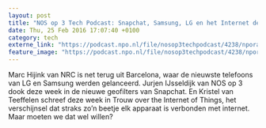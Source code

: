 ```yaml
---
layout: post
title: "NOS op 3 Tech Podcast: Snapchat, Samsung, LG en het Internet der Dingen"
date: Thu, 25 Feb 2016 17:07:40 +0100
category: tech
externe_link: "https://podcast.npo.nl/file/nosop3techpodcast/4238/nporadio1_nosop3techpodcast_20160225_nos-op-3-tech-podcast-snapchat-samsung-lg-en-het-internet-der-dingen.mp3"
feature_image: "https://podcast.npo.nl/file/nosop3techpodcast/4238/nporadio1_nosop3techpodcast_20160225_nos-op-3-tech-podcast-snapchat-samsung-lg-en-het-internet-der-dingen.mp3"
---
```


Marc Hijink van NRC is net terug uit Barcelona, waar de nieuwste telefoons van LG en Samsung werden gelanceerd. Jurjen IJsseldijk van NOS op 3 dook deze week in de nieuwe geofilters van Snapchat. En Kristel van Teeffelen schreef deze week in Trouw over the Internet of Things, het verschijnsel dat straks zo’n beetje elk apparaat is verbonden met internet. Maar moeten we dat wel willen?<img src="http://feeds.feedburner.com/~r/nosop3-tech-podcast/~4/Gtgo2ftbOHo" height="1" width="1" alt=""/>
